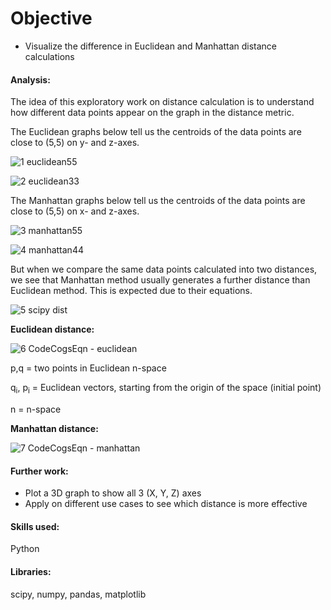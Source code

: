 # Objective
- Visualize the difference in Euclidean and Manhattan distance calculations


#### Analysis:
The idea of this exploratory work on distance calculation is to understand how different data points appear on the graph in the distance metric.

The Euclidean graphs below tell us the centroids of the data points are close to (5,5) on y- and z-axes.

![1 euclidean55](https://user-images.githubusercontent.com/36130927/121603064-37408a80-ca16-11eb-9e96-8164f57ead08.png)

![2 euclidean33](https://user-images.githubusercontent.com/36130927/121603068-3871b780-ca16-11eb-9f0b-6b6a4ff35c16.png)


The Manhattan graphs below tell us the centroids of the data points are close to (5,5) on x- and z-axes.

![3 manhattan55](https://user-images.githubusercontent.com/36130927/121603074-390a4e00-ca16-11eb-86e5-eccc5597f587.png)

![4 manhattan44](https://user-images.githubusercontent.com/36130927/121603075-39a2e480-ca16-11eb-8bec-e3229770ae5a.png)


But when we compare the same data points calculated into two distances, we see that Manhattan method usually generates a further distance than Euclidean method.
This is expected due to their equations.

![5 scipy dist](https://user-images.githubusercontent.com/36130927/121603076-3a3b7b00-ca16-11eb-8ce0-0a8ef46d5adf.png)


****Euclidean distance:****

![6 CodeCogsEqn - euclidean](https://user-images.githubusercontent.com/36130927/121604860-4ffe6f80-ca19-11eb-8734-69d169d09164.gif)

p,q	=	two points in Euclidean n-space

q<sub>i</sub>, p<sub>i</sub>	=	Euclidean vectors, starting from the origin of the space (initial point)

n	=	n-space



****Manhattan distance:****

![7 CodeCogsEqn - manhattan](https://user-images.githubusercontent.com/36130927/121604873-542a8d00-ca19-11eb-9f77-00e55caa1b5d.gif)






#### Further work:
- Plot a 3D graph to show all 3 (X, Y, Z) axes
- Apply on different use cases to see which distance is more effective


#### Skills used:
Python


#### Libraries:
scipy, numpy, pandas, matplotlib
